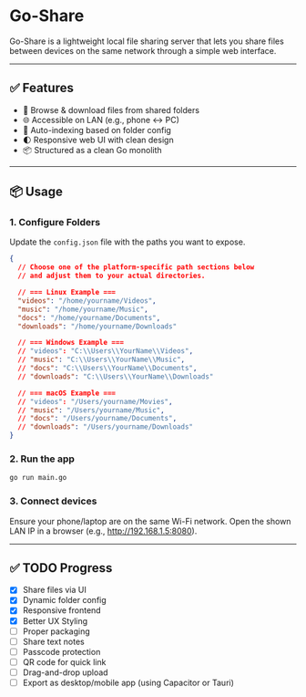 # Go-Share

Go-Share is a lightweight local file sharing server that lets you share files between devices on the same network through a simple web interface.

---

## ✅ Features
- 📁 Browse & download files from shared folders
- 🌐 Accessible on LAN (e.g., phone ↔️ PC)
- 📄 Auto-indexing based on folder config
- 🌓 Responsive web UI with clean design
- 📦 Structured as a clean Go monolith

---

## 📦 Usage

### 1. Configure Folders

Update the `config.json` file with the paths you want to expose.

```json
{
  // Choose one of the platform-specific path sections below
  // and adjust them to your actual directories.

  // === Linux Example ===
  "videos": "/home/yourname/Videos",
  "music": "/home/yourname/Music",
  "docs": "/home/yourname/Documents",
  "downloads": "/home/yourname/Downloads"

  // === Windows Example ===
  // "videos": "C:\\Users\\YourName\\Videos",
  // "music": "C:\\Users\\YourName\\Music",
  // "docs": "C:\\Users\\YourName\\Documents",
  // "downloads": "C:\\Users\\YourName\\Downloads"

  // === macOS Example ===
  // "videos": "/Users/yourname/Movies",
  // "music": "/Users/yourname/Music",
  // "docs": "/Users/yourname/Documents",
  // "downloads": "/Users/yourname/Downloads"
}
```

### 2. Run the app

```bash
go run main.go
```

### 3. Connect devices

Ensure your phone/laptop are on the same Wi-Fi network. Open the shown LAN IP in a browser (e.g., http://192.168.1.5:8080).

--- 

## ✅ TODO Progress

- [x] Share files via UI
- [x] Dynamic folder config
- [x] Responsive frontend
- [x] Better UX Styling
- [ ] Proper packaging
- [ ] Share text notes
- [ ] Passcode protection
- [ ] QR code for quick link
- [ ] Drag-and-drop upload
- [ ] Export as desktop/mobile app (using Capacitor or Tauri)
